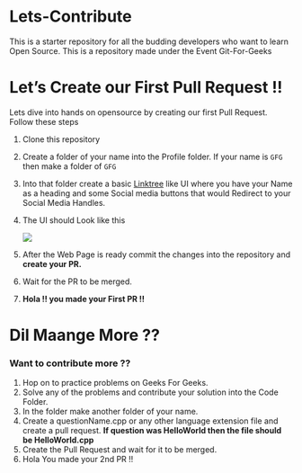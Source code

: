 # Lets-Contribute
This is a starter repository for all the budding developers who want to learn Open Source. This is a repository made under the Event Git-For-Geeks

# Let’s Create our First Pull Request !!

Lets dive into hands on opensource by creating our first Pull Request.
Follow these steps

1. Clone this repository
2. Create a folder of your name into the Profile folder. If your name is `GFG` then make a folder of `GFG` 
3. Into that folder create a basic [Linktree](https://linktr.ee/gfgrcoem) like UI where you have your Name as a heading and some Social media buttons that would Redirect to your Social Media Handles.
4. The UI should Look like this 
    
    <img src="./demo.jpeg"></img>
    
5. After the Web Page is ready commit the changes into the repository and **create your PR.**
6. Wait for the PR to be merged.
7. **Hola !! you made your First PR !!**

#  Dil Maange More ??
### Want to contribute more ??
1. Hop on to practice problems on Geeks For Geeks.
2. Solve any of the problems and contribute your solution into the Code Folder.
3. In the folder make another folder of your name.
4. Create a questionName.cpp or any other language extension file and create a pull request. **If question was HelloWorld then the file should be HelloWorld.cpp**
5. Create the Pull Request and wait for it to be merged.
6. Hola You made your 2nd PR !! 
